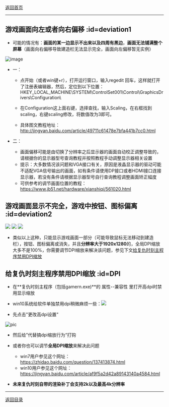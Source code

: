 [返回首页](/index.md)

***


## 游戏画面向左或者向右偏移 :id=deviation1

- 可能的情况有：**画面的某一边显示不出来以及四周有黑边**，**画面无法铺满整个屏幕**（画面向右偏移导致建造栏无法显示完全，画面向左偏移暂无实例）

![image](https://user-images.githubusercontent.com/49360196/112751867-c7b82300-9002-11eb-947b-3de51c1b0d60.png)


- 一：

  - 点开始（或者win键+r），打开运行窗口，输入regedit 回车，这样就打开了注册表编辑器，然后，定位到以下位置： HKEY_LOCAL_MACHINE\\SYSTEM\\ControlSet001\\Control\\GraphicsDrivers\\Configuration\\

  - 在Configuration这上面右键，选择查找，输入Scaling，在右框找到scaling，右键scaling修改，将数值改为3即可。

  - 具体图文教程地址：http://jingyan.baidu.com/article/49711c61478e7bfa441b7cc0.html

- 二：

  - 画面偏移可能是由切换了分辨率之后显示器的画面自动校正调整导致的，请根据你的显示器型号查询教程并按照教程手动调整显示器相关设置
  - 提示：大多数情况该问题和VGA接口有关，原因是液晶显示器的驱动可能不适配VGA信号输出的画面，如有条件请使用DP接口或者HDMI接口连接显示器，若没有条件请根据显示器型号自行查询教程调整画面矫正幅度
  - 可供参考的调节画面位置的教程：https://www.jb51.net/hardware/xianshiqi/561020.html


## 游戏画面显示不完全，游戏中按钮、图标偏离 :id=deviation2
![](./gso1.png) 
![](./gso2.png)
![](./jiaocheng10.png)
- 类似以上这种，只能显示游戏画面一部分（可能导致鼠标无法移动到建造栏），按钮、图标偏离或消失，并且**分辨率大于1920x1280**的，全局DPI缩放大多不是100%，你需要调节DPI缩放来解决该问题，参见下文[给复仇时刻主程序禁用DPI缩放](/QuestionNAnswer/Screen-problems.md#DPI)


## 给复仇时刻主程序禁用DPI缩放 :id=DPI 

  - 在**复仇时刻主程序（包括gamern.exe)**的 属性--兼容性 里打开高dpi时禁用显示缩放

  - win10系统给软件单独禁用dpi稍微麻烦一些：![](./gso3.png) 
  - 先点击"更改高dpi设置" 


  ![pic](./gso4.png) 
  
  
  -  然后给”代替搞dpi缩放行为“打钩
  


- 或者你也可以调节**全局DPI缩放**来解决此问题  
  - win7用户参见这个网址：https://zhidao.baidu.com/question/137413874.html  
  - win10用户参见这个网址：https://jingyan.baidu.com/article/af9f5a2d42a89143140a4584.html  



- **未来复仇时刻自带的渲染补丁会支持2k以及最高4k分辨率**








***
[返回目录](/QuestionNAnswer/index.md)
